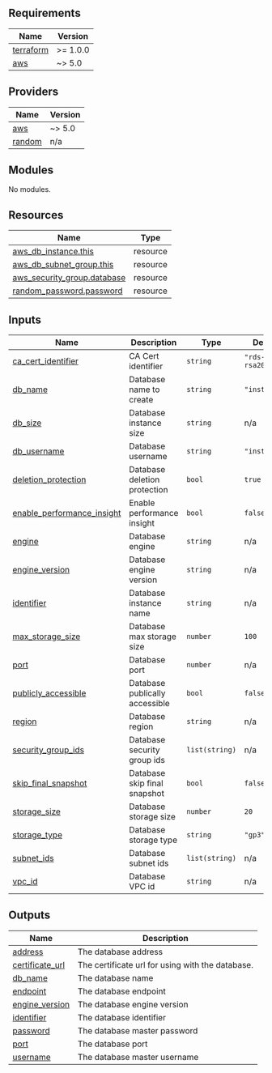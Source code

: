 <!-- BEGIN_TF_DOCS -->
## Requirements

| Name | Version |
|------|---------|
| <a name="requirement_terraform"></a> [terraform](#requirement\_terraform) | >= 1.0.0 |
| <a name="requirement_aws"></a> [aws](#requirement\_aws) | ~> 5.0 |

## Providers

| Name | Version |
|------|---------|
| <a name="provider_aws"></a> [aws](#provider\_aws) | ~> 5.0 |
| <a name="provider_random"></a> [random](#provider\_random) | n/a |

## Modules

No modules.

## Resources

| Name | Type |
|------|------|
| [aws_db_instance.this](https://registry.terraform.io/providers/hashicorp/aws/latest/docs/resources/db_instance) | resource |
| [aws_db_subnet_group.this](https://registry.terraform.io/providers/hashicorp/aws/latest/docs/resources/db_subnet_group) | resource |
| [aws_security_group.database](https://registry.terraform.io/providers/hashicorp/aws/latest/docs/resources/security_group) | resource |
| [random_password.password](https://registry.terraform.io/providers/hashicorp/random/latest/docs/resources/password) | resource |

## Inputs

| Name | Description | Type | Default | Required |
|------|-------------|------|---------|:--------:|
| <a name="input_ca_cert_identifier"></a> [ca\_cert\_identifier](#input\_ca\_cert\_identifier) | CA Cert identifier | `string` | `"rds-ca-rsa2048-g1"` | no |
| <a name="input_db_name"></a> [db\_name](#input\_db\_name) | Database name to create | `string` | `"instellar"` | no |
| <a name="input_db_size"></a> [db\_size](#input\_db\_size) | Database instance size | `string` | n/a | yes |
| <a name="input_db_username"></a> [db\_username](#input\_db\_username) | Database username | `string` | `"instellar"` | no |
| <a name="input_deletion_protection"></a> [deletion\_protection](#input\_deletion\_protection) | Database deletion protection | `bool` | `true` | no |
| <a name="input_enable_performance_insight"></a> [enable\_performance\_insight](#input\_enable\_performance\_insight) | Enable performance insight | `bool` | `false` | no |
| <a name="input_engine"></a> [engine](#input\_engine) | Database engine | `string` | n/a | yes |
| <a name="input_engine_version"></a> [engine\_version](#input\_engine\_version) | Database engine version | `string` | n/a | yes |
| <a name="input_identifier"></a> [identifier](#input\_identifier) | Database instance name | `string` | n/a | yes |
| <a name="input_max_storage_size"></a> [max\_storage\_size](#input\_max\_storage\_size) | Database max storage size | `number` | `100` | no |
| <a name="input_port"></a> [port](#input\_port) | Database port | `number` | n/a | yes |
| <a name="input_publicly_accessible"></a> [publicly\_accessible](#input\_publicly\_accessible) | Database publically accessible | `bool` | `false` | no |
| <a name="input_region"></a> [region](#input\_region) | Database region | `string` | n/a | yes |
| <a name="input_security_group_ids"></a> [security\_group\_ids](#input\_security\_group\_ids) | Database security group ids | `list(string)` | n/a | yes |
| <a name="input_skip_final_snapshot"></a> [skip\_final\_snapshot](#input\_skip\_final\_snapshot) | Database skip final snapshot | `bool` | `false` | no |
| <a name="input_storage_size"></a> [storage\_size](#input\_storage\_size) | Database storage size | `number` | `20` | no |
| <a name="input_storage_type"></a> [storage\_type](#input\_storage\_type) | Database storage type | `string` | `"gp3"` | no |
| <a name="input_subnet_ids"></a> [subnet\_ids](#input\_subnet\_ids) | Database subnet ids | `list(string)` | n/a | yes |
| <a name="input_vpc_id"></a> [vpc\_id](#input\_vpc\_id) | Database VPC id | `string` | n/a | yes |

## Outputs

| Name | Description |
|------|-------------|
| <a name="output_address"></a> [address](#output\_address) | The database address |
| <a name="output_certificate_url"></a> [certificate\_url](#output\_certificate\_url) | The certificate url for using with the database. |
| <a name="output_db_name"></a> [db\_name](#output\_db\_name) | The database name |
| <a name="output_endpoint"></a> [endpoint](#output\_endpoint) | The database endpoint |
| <a name="output_engine_version"></a> [engine\_version](#output\_engine\_version) | The database engine version |
| <a name="output_identifier"></a> [identifier](#output\_identifier) | The database identifier |
| <a name="output_password"></a> [password](#output\_password) | The database master password |
| <a name="output_port"></a> [port](#output\_port) | The database port |
| <a name="output_username"></a> [username](#output\_username) | The database master username |
<!-- END_TF_DOCS -->